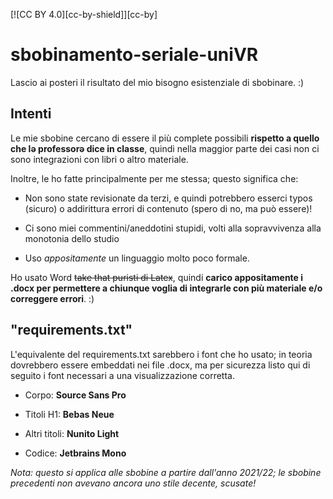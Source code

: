 [![CC BY 4.0][cc-by-shield]][cc-by] 

# sbobinamento-seriale-uniVR

Lascio ai posteri il risultato del mio bisogno esistenziale di sbobinare. :) 

## Intenti

Le mie sbobine cercano di essere il più complete possibili **rispetto a quello che lə professorə dice in classe**, quindi nella maggior parte dei casi non ci sono integrazioni con libri o altro materiale. 

Inoltre, le ho fatte principalmente per me stessa; questo significa che:

- Non sono state revisionate da terzi, e quindi potrebbero esserci typos (sicuro) o addirittura errori di contenuto (spero di no, ma può essere)!

- Ci sono miei commentini/aneddotini stupidi, volti alla sopravvivenza alla monotonia dello studio

- Uso *appositamente* un linguaggio molto poco formale.

Ho usato Word ~~take that puristi di Latex~~, quindi **carico appositamente i .docx per permettere a chiunque voglia di integrarle con più materiale e/o correggere errori**. :)

## "requirements.txt"

L'equivalente del requirements.txt sarebbero i font che ho usato; in teoria dovrebbero essere embeddati nei file .docx, ma per sicurezza listo qui di seguito i font necessari a una visualizzazione corretta.

* Corpo: **Source Sans Pro**

* Titoli H1: **Bebas Neue** 

* Altri titoli: **Nunito Light**

* Codice: **Jetbrains Mono**

*Nota: questo si applica alle sbobine a partire dall'anno 2021/22; le sbobine precedenti non avevano ancora uno stile decente, scusate!*
